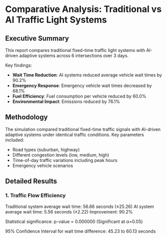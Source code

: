 # Comparative Analysis: Traditional vs AI Traffic Light Systems

## Executive Summary

This report compares traditional fixed-time traffic light systems with AI-driven adaptive systems across 6 intersections over 3 days.

Key findings:
- **Wait Time Reduction**: AI systems reduced average vehicle wait times by 90.2%
- **Emergency Response**: Emergency vehicle wait times decreased by 68.1%
- **Fuel Efficiency**: Fuel consumption per vehicle reduced by 60.0%
- **Environmental Impact**: Emissions reduced by 76.1%

## Methodology

The simulation compared traditional fixed-time traffic signals with AI-driven adaptive systems under identical traffic conditions.
Key parameters included:
- Road types (suburban, highway)
- Different congestion levels (low, medium, high)
- Time-of-day traffic variations including peak hours
- Emergency vehicle scenarios

## Detailed Results

### 1. Traffic Flow Efficiency

Traditional system average wait time: 56.66 seconds (±25.26)
AI system average wait time: 5.56 seconds (±2.22)
Improvement: 90.2%

Statistical significance: p-value = 0.000000 (Significant at α=0.05)

95% Confidence Interval for wait time difference: 45.23 to 60.13 seconds